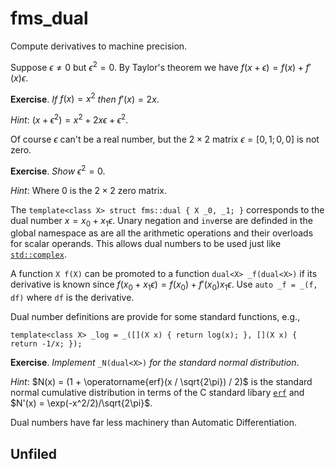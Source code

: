 # fms_dual

Compute derivatives to machine precision.

Suppose $\epsilon \not= 0$ but $\epsilon^2 = 0$.
By Taylor's theorem we have $f(x + \epsilon) = f(x) + f'(x) \epsilon$.

__Exercise__. _If_ $f(x) = x^2$ _then_ $f'(x) = 2x$.

_Hint_: $(x + \epsilon^2) = x^2 + 2x\epsilon + \epsilon^2$.

Of course $\epsilon$ can't be a real number, but the $2\times 2$
matrix $\epsilon = [0, 1; 0, 0]$ is not zero.

__Exercise__. _Show_ $\epsilon^2 = 0$.

_Hint_: Where $0$ is the $2\times 2$ zero matrix.

The `template<class X> struct fms::dual { X _0, _1; }` corresponds
to the dual number $x = x_0 + x_1 \epsilon$.
Unary negation and `inv`erse are definded in the global namespace
as are all the arithmetic operations and their overloads
for scalar operands. This allows dual numbers to be used
just like [`std::complex`](https://en.cppreference.com/w/cpp/numeric/complex).

A function `X f(X)` can be promoted to a function `dual<X> _f(dual<X>)`
if its derivative is known since 
$f(x_0 + x_1 \epsilon) = f(x_0) + f'(x_0)x_1\epsilon$.
Use `auto _f = _(f, df)` where `df` is the derivative.

Dual number definitions are provide for some standard functions, e.g.,
```
template<class X> _log = _([](X x) { return log(x); }, [](X x) { return -1/x; });
```

__Exercise__. _Implement_ `_N(dual<X>)` _for the standard normal distribution_.

_Hint_: $N(x) = (1 + \operatorname{erf}(x / \sqrt{2\pi}) / 2)$ is the standard normal
cumulative distribution in terms of the C standard libary
[`erf`](https://en.cppreference.com/w/c/numeric/math/erf) and
$N'(x) = \exp(-x^2/2)/\sqrt{2\pi}$.

Dual numbers have far less machinery than Automatic Differentiation.

## Unfiled
